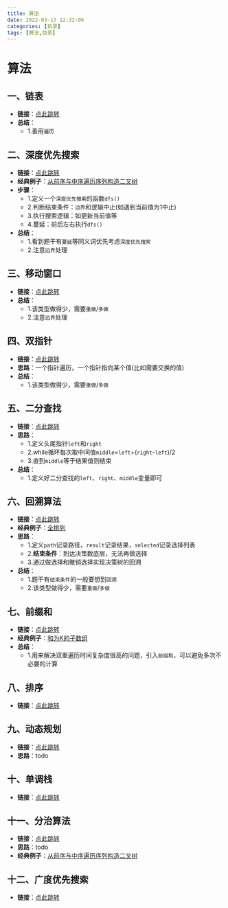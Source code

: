 ```yaml
---
title: 算法
date: 2022-03-17 12:32:06
categories: [目录]
tags: [算法,目录]
---
```


# 算法
## 一、链表
* **链接**：[点此跳转](../../../../../tags/链表/)
* **总结**：
    * 1.善用`遍历`

## 二、深度优先搜索
* **链接**：[点此跳转](../../../../../tags/深度优先搜索/)
* **经典例子**：[从前序与中序遍历序列构造二叉树](../../../../../2021/12/22/algorithm/从前序与中序遍历序列构造二叉树/)
* **步骤**：
  * 1.定义一个`深度优先搜索`的函数`dfs()`
  * 2.判断结束条件：`边界`和逻辑中止(如遇到当前值为1中止)
  * 3.执行搜索逻辑：如更新当前值等
  * 4.蔓延：前后左右执行`dfs()`
* **总结**：
    * 1.看到题干有`蔓延`等同义词优先考虑`深度优先搜索`
    * 2.注意`边界`处理
    
## 三、移动窗口
* **链接**：[点此跳转](../../../../../tags/移动窗口/)
* **总结**：
    * 1.该类型做得少，需要`重做`/`多做`
    * 2.注意`边界`处理

## 四、双指针
* **链接**：[点此跳转](../../../../../tags/双指针/)
* **思路**：一个指针遍历，一个指针指向某个值(比如需要交换的值)
* **总结**：
    * 1.该类型做得少，需要`重做`/`多做`

## 五、二分查找
* **链接**：[点此跳转](../../../../../tags/二分查找/)
* **思路**：
    * 1.定义头尾指针`left`和`right`
    * 2.while循环每次取中间值`middle`=`left`+(`right`-`left`)/2
    * 3.直到`middle`等于结果值则结束
* **总结**： 
    * 1.定义好二分查找的`left`、`right`、`middle`变量即可
  
## 六、回溯算法
* **链接**：[点此跳转](../../../../../tags/回溯算法/)
* **经典例子**：[全排列](../../../../../2021/12/24/algorithm/全排列/)
* **思路**：
    * 1.定义`path`记录路径，`result`记录结果，`selected`记录选择列表
    * 2.**结束条件**：到达决策数底层，无法再做选择
    * 3.通过做选择和撤销选择实现决策树的回溯
* **总结**： 
    * 1.题干有`结束条件`的一般要想到`回溯`
    * 2.该类型做得少，需要`重做`/`多做`
  
## 七、前缀和
* **链接**：[点此跳转](../../../../../tags/前缀和/)
* **经典例子**：[和为K的子数组](../../../../../2021/12/26/algorithm/和为K的子数组/)
* **总结**： 
    * 1.用来解决双重遍历时间复杂度很高的问题，引入`前缀和`，可以避免多次不必要的计算
  
## 八、排序
* **链接**：[点此跳转](../../../../../tags/排序/)

## 九、动态规划
* **链接**：[点此跳转](../../../../../tags/动态规划/)
* **思路**：todo

## 十、单调栈
* **链接**：[点此跳转](../../../../../tags/单调栈/)

## 十一、分治算法
* **链接**：[点此跳转](../../../../../tags/分治算法/)
* **思路**：todo
* **经典例子**：[从前序与中序遍历序列构造二叉树](../../../../../2021/12/22/algorithm/从前序与中序遍历序列构造二叉树/)

## 十二、广度优先搜索
* **链接**：[点此跳转](../../../../../tags/广度优先搜索/)
